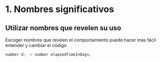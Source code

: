 # 1. Nombres significativos
## Utilizar nombres que revelen su uso
Escoger nombres que revelen el comportamiento puede hacer más fácil entender y cambiar el código.
```java
number d; -> number elapsedTimeInDays;
```
